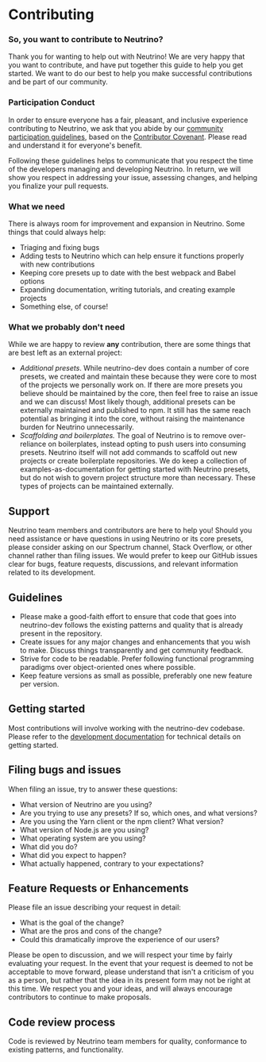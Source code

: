 # Contributing

### So, you want to contribute to Neutrino?

Thank you for wanting to help out with Neutrino! We are very happy that you want to contribute, and have put together
this guide to help you get started. We want to do our best to help you make successful contributions and be part of our
community.

### Participation Conduct

In order to ensure everyone has a fair, pleasant, and inclusive experience contributing to Neutrino, we ask that you
abide by our [community participation guidelines](./code-of-conduct.md), based on the
[Contributor Covenant](http://contributor-covenant.org/). Please read and understand it for everyone's benefit.

Following these guidelines helps to communicate that you respect the time of the developers managing
and developing Neutrino. In return, we will show you respect in addressing your issue, assessing changes,
and helping you finalize your pull requests.

### What we need

There is always room for improvement and expansion in Neutrino. Some things that could always help:

- Triaging and fixing bugs
- Adding tests to Neutrino which can help ensure it functions properly with new contributions
- Keeping core presets up to date with the best webpack and Babel options
- Expanding documentation, writing tutorials, and creating example projects
- Something else, of course!

### What we probably don't need

While we are happy to review **any** contribution, there are some things that are best left as an external project:

- _Additional presets_. While neutrino-dev does contain a number of core presets, we created and maintain these because
they were core to most of the projects we personally work on. If there are more presets you believe should be maintained
by the core, then feel free to raise an issue and we can discuss! Most likely though, additional presets can be
externally maintained and published to npm. It still has the same reach potential as bringing it into the core, without
raising the maintenance burden for Neutrino unnecessarily.
- _Scaffolding and boilerplates._ The goal of Neutrino is to remove over-reliance on boilerplates, instead opting to
push users into consuming presets. Neutrino itself will not add commands to scaffold out new projects or create
boilerplate repositories. We do keep a collection of examples-as-documentation for getting started with Neutrino
presets, but do not wish to govern project structure more than necessary. These types of projects can be maintained
externally.

## Support

Neutrino team members and contributors are here to help you! Should you need assistance or have questions in using
Neutrino or its core presets, please consider asking on our Spectrum channel, Stack Overflow, or other channel rather than
filing issues. We would prefer to keep our GitHub issues clear for bugs, feature requests, discussions, and
relevant information related to its development.

## Guidelines

- Please make a good-faith effort to ensure that code that goes into neutrino-dev follows the existing patterns and
quality that is already present in the repository.
- Create issues for any major changes and enhancements that you wish to make. Discuss things transparently and get
community feedback.
- Strive for code to be readable. Prefer following functional programming paradigms over object-oriented ones where
possible.
- Keep feature versions as small as possible, preferably one new feature per version.

## Getting started

Most contributions will involve working with the neutrino-dev codebase. Please refer to the [development
documentation](./development.md) for technical details on getting started.

## Filing bugs and issues

When filing an issue, try to answer these questions:

- What version of Neutrino are you using?
- Are you trying to use any presets? If so, which ones, and what versions?
- Are you using the Yarn client or the npm client? What version?
- What version of Node.js are you using?
- What operating system are you using?
- What did you do?
- What did you expect to happen?
- What actually happened, contrary to your expectations?

## Feature Requests or Enhancements

Please file an issue describing your request in detail:

- What is the goal of the change?
- What are the pros and cons of the change?
- Could this dramatically improve the experience of our users?

Please be open to discussion, and we will respect your time by fairly evaluating your request. In the event that your
request is deemed to not be acceptable to move forward, please understand that isn't a criticism of you as a person,
but rather that the idea in its present form may not be right at this time. We respect you and your ideas, and will
always encourage contributors to continue to make proposals.

## Code review process

Code is reviewed by Neutrino team members for quality, conformance to existing patterns, and functionality.
